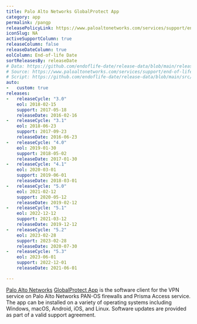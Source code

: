 ```yaml
---
title: Palo Alto Networks GlobalProtect App
category: app
permalink: /pangp
releasePolicyLink: https://www.paloaltonetworks.com/services/support/end-of-life-announcements/end-of-life-summary
iconSlug: NA
activeSupportColumn: true
releaseColumn: false
releaseDateColumn: true
eolColumn: End-of-life Date
sortReleasesBy: releaseDate
# Data: https://github.com/endoflife-date/release-data/blob/main/releases/pangp.json
# Source: https://www.paloaltonetworks.com/services/support/end-of-life-announcements/end-of-life-summary
# Script: https://github.com/endoflife-date/release-data/blob/main/src/pan-gp.py
auto:
-   custom: true
releases:
-   releaseCycle: "3.0"
    eol: 2018-02-15
    support: 2017-05-18
    releaseDate: 2016-02-16
-   releaseCycle: "3.1"
    eol: 2018-06-23
    support: 2017-09-23
    releaseDate: 2016-06-23
-   releaseCycle: "4.0"
    eol: 2019-01-30
    support: 2018-05-02
    releaseDate: 2017-01-30
-   releaseCycle: "4.1"
    eol: 2020-03-01
    support: 2019-06-01
    releaseDate: 2018-03-01
-   releaseCycle: "5.0"
    eol: 2021-02-12
    support: 2020-05-12
    releaseDate: 2019-02-12
-   releaseCycle: "5.1"
    eol: 2022-12-12
    support: 2021-03-12
    releaseDate: 2019-12-12
-   releaseCycle: "5.2"
    eol: 2023-02-28
    support: 2023-02-28
    releaseDate: 2020-07-30
-   releaseCycle: "5.3"
    eol: 2023-06-01
    support: 2022-12-01
    releaseDate: 2021-06-01

---
```


[Palo Alto Networks](https://www.paloaltonetworks.com/) [GlobalProtect App](https://docs.paloaltonetworks.com/globalprotect.html) is the software client for the VPN service on Palo Alto Networks PAN-OS firewalls and Prisma Access service. The app can be installed on a variety of operating systems including Windows, macOS, Android, iOS, and Linux.
Software updates are provided as part of a valid support agreement.
